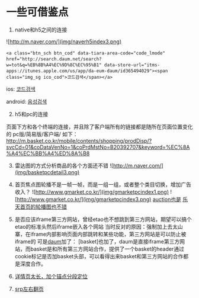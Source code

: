 # 一些可借鉴点

1. native和h5之间的连接
	
![http://m.naver.com/](img/naverh5index3.png) 

	<a class="btn_sch btn_cod" data-tiara-area-code="code_lmode" href="http://search.daum.net/search?w=tot&q=%EB%8B%A4%EC%9D%8C%EC%95%B1" data-store-url="itms-apps://itunes.apple.com/us/app/da-eum-daum/id365494029"><span class="img_sg ico_cod">코드검색</span></a>

ios:
	<a class="btn_sch btn_cod" data-tiara-area-code="code_lmode" href="daumapps://codeSearch?" data-store-url="itms-apps://itunes.apple.com/us/app/da-eum-daum/id365494029"><span class="img_sg ico_cod">코드검색</span></a>

android:
	<a class="btn_sch btn_search" data-tiara-area-code="voice_lmode" href="intent://voiceSearch?type=total#Intent;scheme=daumapps;action=android.intent.action.VIEW;category=android.intent.category.BROWSABLE;package=net.daum.android.daum;end" data-store-url="itms-apps://itunes.apple.com/us/app/da-eum-daum/id365494029"><span class="img_sg ico_vic">음성검색</span></a>


2. h5和pc的连接

页面下方和各个终端的连接，并且除了客户端所有的链接都是随所在页面位置变化的
pc版/简易版/客户端/
如下： http://m.basket.co.kr/mobile/contents/shopping/prodDisp/?svcCd=01&coDataVenNo=1&coPrdMstNo=B20392707&keyword=%EC%8A%A4%EC%BB%A4%ED%8A%B8

3. 雷达图的方式分析商品的各个方面还不错
![http://m.naver.com/](img/basketpcdetail3.png) 

4. 首页焦点图轮播不是一帧一帧，而是一组一组，或者整个类目切换，增加广告收入？
![http://www.gmarket.co.kr/](img/gmarketpcindex1.png) 
![http://www.gmarket.co.kr/](img/gmarketpcindex3.png) 
[auction也是](http://www.auction.co.kr/?redirect=1)
[乐天首页的轮播图也不错](http://www.lotteimall.com/main/viewMain.lotte?dpml_no=1)

5. 是否应该iframe第三方网站，曾经etao也不想跳到第三方网站，期望可以搞个etao的标准头然后iframe嵌入各个网站
当时反对的原因：强制加上去太山寨，在iframe内部影响页面内部跳转和某些功能，第三方网站是可以防止被iframe的
可是[daum](http://shopping.daum.net/go.daum?pkey=8Pzo0TM1ytl8FlUoupJAmZj6egLH.s7U3DTr.9ERec_s5LC46KQ.DfyiOVCHL324UGeqnEPn8z-pst6zcLXaE1.RCqAgX5DGhaitjpcC25T5EUjSPc7YbpdhQV_9vdbdhZmWXfaifh6O8-8uLxXvUXg-jdg00&val=FKA00_zKVYha5tlhVCi9d1S6TsvdXxha-kJIP9GfsOk12jIP3C-KxP8e-OLLBQFnFN27WlaZkvCqD-V6OWvZ_ePQAC2k-Brgl.PYcFx5tQ69eKNPCH5jJQxPSuw00&search=OBL58v2oJJHglUrGnvXtXainQHkJt4dyt82Dwk-6KMHfwijQcUuScWJbOOTKtdtpLBLOo6TyggXZk9xTVqBHrKBM6BTw.alh339Q1t_.NC.TB-OTPVHdZe_D9ybs9-jpaB9Ct)加了：
[basket]也加了，daum是直接iframe第三方网站，而basket是和所有第三方网站合作，提供了一个basket的header通过cookie标记是否加basket头部，可以看得出来basket和第三方网站的合作都是深度合作。

6. [详情页太长，加个锚点分段定位](http://www.interpark.com/product/MallDisplay.do?_method=detail&sc.shopNo=0000100000&sc.dispNo=001206&evtNo=130084&sc.prdNo=1767882770)

7. [srp左右翻页](http://www.ellotte.com/search/search.total.ldpm?currentPage=1&rowSperpage=30&searchTermAll=%EC%BF%A0%EC%95%84%EC%B9%98%EB%A7%88&searchTermPre=&searchTermExc=&searchTermOri=%EC%BF%A0%EC%95%84%EC%B9%98%EB%A7%88&orderType=1&brandAll=&colorAll=&mCat=&lCat=S01A05&sprice=&eprice=&holdKwd=y&_cloc=&searchTerm=%EC%BF%A0%EC%95%84%EC%B9%98%EB%A7%88#price_color_tit)
